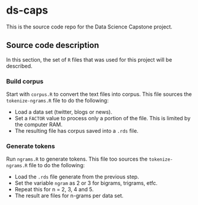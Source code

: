 # ds-caps

This is the source code repo for the Data Science Capstone project. 

## Source code description
In this section, the set of `R` files that was used for this project will be described.

### Build corpus
Start with `corpus.R` to convert the text files into corpus. This file sources the `tokenize-ngrams.R` file to do the following:

- Load a data set (twitter, blogs or news).
- Set a `FACTOR` value to process only a portion of the file. This is limited by the computer RAM.
- The resulting file has corpus saved into a `.rds` file.

### Generate tokens
Run `ngrams.R` to generate tokens. This file too sources the `tokenize-ngrams.R` file to do the following:
- Load the `.rds` file generate from the previous step.
- Set the variable `ngram` as 2 or 3 for bigrams, trigrams, etfc.
- Repeat this for n = 2, 3, 4 and 5.
- The result are files for n-grams per data set.
